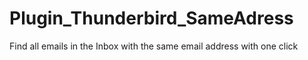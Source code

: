 # Plugin_Thunderbird_SameAdress
Find all emails in the Inbox with the same email address with one click
